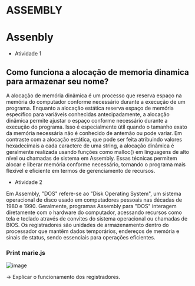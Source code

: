 # ASSEMBLY

# Assenbly

* Atividade 1
  
## Como funciona a alocação de memoria dinamica para armazenar seu nome?

A alocação de memória dinâmica é um processo que reserva espaço na memória do computador conforme necessário durante a execução de um programa. Enquanto a alocação estática reserva espaço de memória específico para variáveis conhecidas antecipadamente, a alocação dinâmica permite ajustar o espaço conforme necessário durante a execução do programa. Isso é especialmente útil quando o tamanho exato da memória necessária não é conhecido de antemão ou pode variar. Em contraste com a alocação estática, que pode ser feita atribuindo valores hexadecimais a cada caractere de uma string, a alocação dinâmica é geralmente realizada usando funções como malloc() em linguagens de alto nível ou chamadas de sistema em Assembly. Essas técnicas permitem alocar e liberar memória conforme necessário, tornando o programa mais flexível e eficiente em termos de gerenciamento de recursos.


* Atividade 2


Em Assembly, "DOS" refere-se ao "Disk Operating System", um sistema operacional de disco usado em computadores pessoais nas décadas de 1980 e 1990. Geralmente, programas Assembly para "DOS" interagem diretamente com o hardware do computador, acessando recursos como tela e teclado através de convites do sistema operacional ou chamadas de BIOS. Os registradores são unidades de armazenamento dentro do processador que mantêm dados temporários, endereços de memória e sinais de status, sendo essenciais para operações eficientes.


### Print marie.js

![image](https://github.com/IanSiqueira/ASSEMBLY/assets/101524235/a9e0eb98-3964-4550-a806-805183d5b1ea)


 -> Explicar o funcionamento dos registradores.
